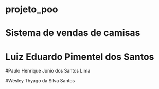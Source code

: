 # projeto_poo

# Sistema de vendas de camisas


# Luiz Eduardo Pimentel dos Santos

#Paulo Henrique Junio dos Santos Lima

#Wesley Thyago da Silva Santos
